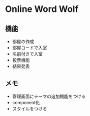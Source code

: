 # Online Word Wolf

## 機能

* 部屋の作成
* 部屋コードで入室
* 名前付きで入室
* 投票機能
* 結果発表

## メモ

* 管理画面にテーマの追加機能をつける
* component化
* スタイルをつける
